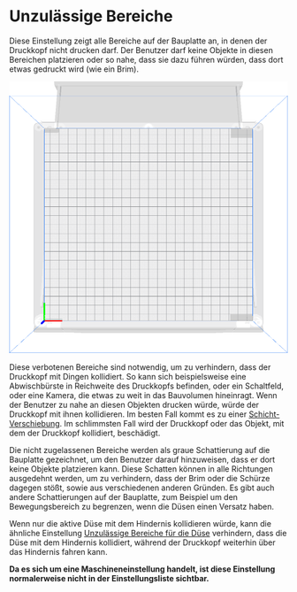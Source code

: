 Unzulässige Bereiche
====
Diese Einstellung zeigt alle Bereiche auf der Bauplatte an, in denen der Druckkopf nicht drucken darf. Der Benutzer darf keine Objekte in diesen Bereichen platzieren oder so nahe, dass sie dazu führen würden, dass dort etwas gedruckt wird (wie ein Brim).

![Graue Felder kennzeichnen unzulässige Bereiche an der Stelle, an der sich die Clips auf der Bauplatte befinden.](../../../articles/images/machine_disallowed_areas.png)

Diese verbotenen Bereiche sind notwendig, um zu verhindern, dass der Druckkopf mit Dingen kollidiert. So kann sich beispielsweise eine Abwischbürste in Reichweite des Druckkopfs befinden, oder ein Schaltfeld, oder eine Kamera, die etwas zu weit in das Bauvolumen hineinragt. Wenn der Benutzer zu nahe an diesen Objekten drucken würde, würde der Druckkopf mit ihnen kollidieren. Im besten Fall kommt es zu einer [Schicht-Verschiebung](../troubleshooting/layer_shift.md). Im schlimmsten Fall wird der Druckkopf oder das Objekt, mit dem der Druckkopf kollidiert, beschädigt.

Die nicht zugelassenen Bereiche werden als graue Schattierung auf die Bauplatte gezeichnet, um den Benutzer darauf hinzuweisen, dass er dort keine Objekte platzieren kann. Diese Schatten können in alle Richtungen ausgedehnt werden, um zu verhindern, dass der Brim oder die Schürze dagegen stößt, sowie aus verschiedenen anderen Gründen. Es gibt auch andere Schattierungen auf der Bauplatte, zum Beispiel um den Bewegungsbereich zu begrenzen, wenn die Düsen einen Versatz haben.

Wenn nur die aktive Düse mit dem Hindernis kollidieren würde, kann die ähnliche Einstellung [Unzulässige Bereiche für die Düse](nozzle_disallowed_areas.md) verhindern, dass die Düse mit dem Hindernis kollidiert, während der Druckkopf weiterhin über das Hindernis fahren kann.

**Da es sich um eine Maschineneinstellung handelt, ist diese Einstellung normalerweise nicht in der Einstellungsliste sichtbar.**